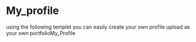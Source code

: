 # My_profile
using the following templet you can easily create your own profile upload as your own portfolioM y _ P r o f i l e  
 